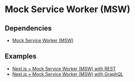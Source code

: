 # Mock Service Worker (MSW)

## Dependencies

- [Mock Service Worker (MSW)](/msw.md#library)

## Examples

- [Next.js + Mock Service Worker (MSW) with REST](https://github.com/brunowego/experiments/tree/main/frameworks/nodejs/nextjs/with-msw-rest)
- [Next.js + Mock Service Worker (MSW) with GraphQL](https://github.com/brunowego/experiments/tree/main/frameworks/nodejs/nextjs/with-msw-graphql)
